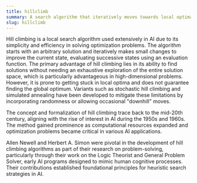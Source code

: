 ```yaml
---
title: hillclimb
summary: A search algorithm that iteratively moves towards local optima by making incremental changes to a current solution.
slug: hillclimb
---
```


Hill climbing is a local search algorithm used extensively in AI due to its simplicity and efficiency in solving optimization problems. The algorithm starts with an arbitrary solution and iteratively makes small changes to improve the current state, evaluating successive states using an evaluation function. The primary advantage of hill climbing lies in its ability to find solutions without needing an exhaustive exploration of the entire solution space, which is particularly advantageous in high-dimensional problems. However, it is prone to getting stuck in local optima and does not guarantee finding the global optimum. Variants such as stochastic hill climbing and simulated annealing have been developed to mitigate these limitations by incorporating randomness or allowing occasional "downhill" moves.

The concept and formalization of hill climbing trace back to the mid-20th century, aligning with the rise of interest in AI during the 1950s and 1960s. The method gained prominence as computational resources expanded and optimization problems became critical in various AI applications.

Allen Newell and Herbert A. Simon were pivotal in the development of hill climbing algorithms as part of their research on problem-solving, particularly through their work on the Logic Theorist and General Problem Solver, early AI programs designed to mimic human cognitive processes. Their contributions established foundational principles for heuristic search strategies in AI.